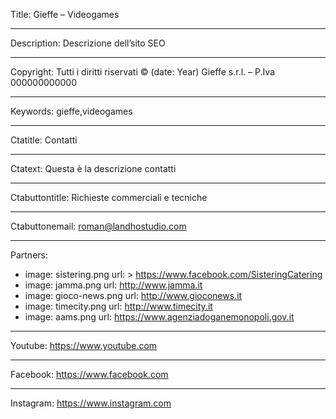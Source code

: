 Title: Gieffe – Videogames

----

Description: Descrizione dell’sito SEO

----

Copyright: Tutti i diritti riservati © (date: Year) Gieffe s.r.l. – P.Iva 000000000000

----

Keywords: gieffe,videogames

----

Ctatitle: Contatti

----

Ctatext: Questa è la descrizione contatti

----

Ctabuttontitle: Richieste commerciali e tecniche

----

Ctabuttonemail: roman@landhostudio.com

----

Partners: 

- 
  image: sistering.png
  url: >
    https://www.facebook.com/SisteringCatering
- 
  image: jamma.png
  url: http://www.jamma.it
- 
  image: gioco-news.png
  url: http://www.gioconews.it
- 
  image: timecity.png
  url: http://www.timecity.it
- 
  image: aams.png
  url: https://www.agenziadoganemonopoli.gov.it

----

Youtube: https://www.youtube.com

----

Facebook: https://www.facebook.com

----

Instagram: https://www.instagram.com